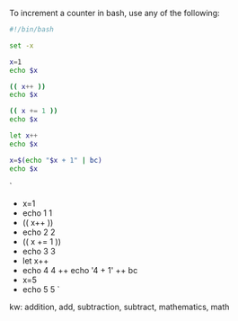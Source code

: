 To increment a counter in bash, use any of the following:

```sh
#!/bin/bash

set -x

x=1
echo $x

(( x++ ))
echo $x

(( x += 1 ))
echo $x

let x++
echo $x

x=$(echo "$x + 1" | bc)
echo $x
```

`
+ x=1
+ echo 1
1
+ ((  x++  ))
+ echo 2
2
+ ((  x += 1  ))
+ echo 3
3
+ let x++
+ echo 4
4
++ echo '4 + 1'
++ bc
+ x=5
+ echo 5
5
`

kw: addition, add, subtraction, subtract, mathematics, math